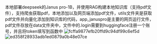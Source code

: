本地部署deepseek的Janus pro-1B，并使用RAG构建本地知识库（支持pdf文件），支持爬虫获取pdf，本地添加以及网页端添加pdf文件，utils文件夹是获取pdf文件并向量化添加到知识库的代码，app_januspro是主要的网页运行文件，pdf文件存放在data文件夹中，文件中的.login需要到huggingface注册一个账号，并且将token填写到函数中
![fcffa9877efb20ffd9c94df99c6ef5d](https://github.com/user-attachments/assets/d0ccdb21-2c33-4c33-90ef-ca25b39cee9f)
![ed358f28933adb1ed0879a0b48e07ce](https://github.com/user-attachments/assets/fcc79160-1851-48d4-b824-294b2b142ce7)
